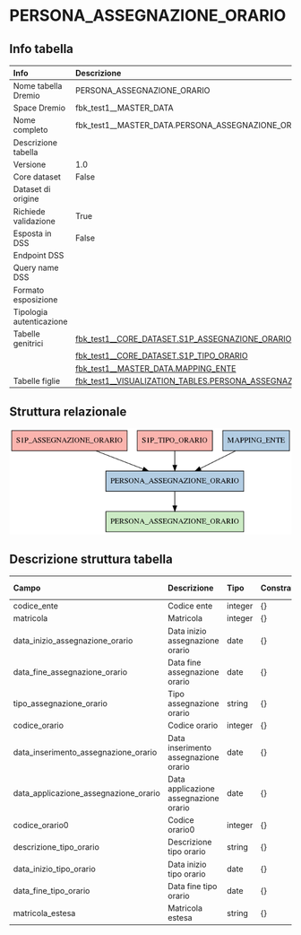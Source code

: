 # PERSONA_ASSEGNAZIONE_ORARIO

## Info tabella

| Info                     | Descrizione                                                                                                                                           |
|:-------------------------|:------------------------------------------------------------------------------------------------------------------------------------------------------|
| Nome tabella Dremio      | PERSONA_ASSEGNAZIONE_ORARIO                                                                                                                           |
| Space Dremio             | fbk_test1__MASTER_DATA                                                                                                                                |
| Nome completo            | fbk_test1__MASTER_DATA.PERSONA_ASSEGNAZIONE_ORARIO                                                                                                    |
| Descrizione tabella      |                                                                                                                                                       |
| Versione                 | 1.0                                                                                                                                                   |
| Core dataset             | False                                                                                                                                                 |
| Dataset di origine       |                                                                                                                                                       |
| Richiede validazione     | True                                                                                                                                                  |
| Esposta in DSS           | False                                                                                                                                                 |
| Endpoint DSS             |                                                                                                                                                       |
| Query name DSS           |                                                                                                                                                       |
| Formato esposizione      |                                                                                                                                                       |
| Tipologia autenticazione |                                                                                                                                                       |
| Tabelle genitrici        | [fbk_test1__CORE_DATASET.S1P_ASSEGNAZIONE_ORARIO](/Documentation/fbk_test1__CORE_DATASET/S1P_ASSEGNAZIONE_ORARIO/markdown.md)                         |
|                          | [fbk_test1__CORE_DATASET.S1P_TIPO_ORARIO](/Documentation/fbk_test1__CORE_DATASET/S1P_TIPO_ORARIO/markdown.md)                                         |
|                          | [fbk_test1__MASTER_DATA.MAPPING_ENTE](/Documentation/fbk_test1__MASTER_DATA/MAPPING_ENTE/markdown.md)                                                 |
| Tabelle figlie           | [fbk_test1__VISUALIZATION_TABLES.PERSONA_ASSEGNAZIONE_ORARIO](/Documentation/fbk_test1__VISUALIZATION_TABLES/PERSONA_ASSEGNAZIONE_ORARIO/markdown.md) |

## Struttura relazionale

![PERSONA_ASSEGNAZIONE_ORARIO](./graph_png.png)

## Descrizione struttura tabella

| Campo                                 | Descrizione                           | Tipo    | Constraints   | Linked data   | errors   |
|:--------------------------------------|:--------------------------------------|:--------|:--------------|:--------------|:---------|
| codice_ente                           | Codice ente                           | integer | {}            |               | {}       |
| matricola                             | Matricola                             | integer | {}            |               | {}       |
| data_inizio_assegnazione_orario       | Data inizio assegnazione orario       | date    | {}            |               | {}       |
| data_fine_assegnazione_orario         | Data fine assegnazione orario         | date    | {}            |               | {}       |
| tipo_assegnazione_orario              | Tipo assegnazione orario              | string  | {}            |               | {}       |
| codice_orario                         | Codice orario                         | integer | {}            |               | {}       |
| data_inserimento_assegnazione_orario  | Data inserimento assegnazione orario  | date    | {}            |               | {}       |
| data_applicazione_assegnazione_orario | Data applicazione assegnazione orario | date    | {}            |               | {}       |
| codice_orario0                        | Codice orario0                        | integer | {}            |               | {}       |
| descrizione_tipo_orario               | Descrizione tipo orario               | string  | {}            |               | {}       |
| data_inizio_tipo_orario               | Data inizio tipo orario               | date    | {}            |               | {}       |
| data_fine_tipo_orario                 | Data fine tipo orario                 | date    | {}            |               | {}       |
| matricola_estesa                      | Matricola estesa                      | string  | {}            |               | {}       |

